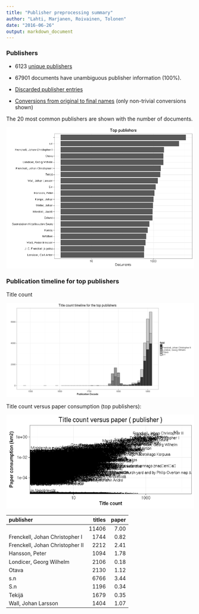 ```yaml
---
title: "Publisher preprocessing summary"
author: "Lahti, Marjanen, Roivainen, Tolonen"
date: "2016-06-26"
output: markdown_document
---
```



### Publishers

 * 6123 [unique publishers](output.tables/publisher_accepted.csv)

 * 67901 documents have unambiguous publisher information (100%). 

 * [Discarded publisher entries](output.tables/publisher_discarded.csv)

 * [Conversions from original to final names](output.tables/publisher_nontrivial_conversions.csv) (only non-trivial conversions shown)


The 20 most common publishers are shown with the number of documents. 

![plot of chunk summarypublisher2](figure/summarypublisher2-1.png)

### Publication timeline for top publishers

Title count

![plot of chunk summaryTop10pubtimeline](figure/summaryTop10pubtimeline-1.png)



Title count versus paper consumption (top publishers):

![plot of chunk publishertitlespapers](figure/publishertitlespapers-1.png)

|publisher                       | titles| paper|
|:-------------------------------|------:|-----:|
|                                |  11406|  7.00|
|Frenckell, Johan Christopher I  |   1744|  0.82|
|Frenckell, Johan Christopher II |   2212|  2.41|
|Hansson, Peter                  |   1094|  1.78|
|Londicer, Georg Wilhelm         |   2106|  0.18|
|Otava                           |   2130|  1.12|
|s.n                             |   6766|  3.44|
|S.n                             |   1196|  0.34|
|Tekijä                          |   1679|  0.35|
|Wall, Johan Larsson             |   1404|  1.07|
